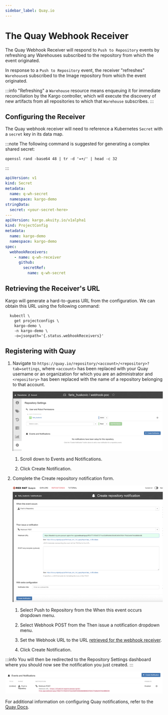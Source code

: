 ```yaml
---
sidebar_label: Quay.io
---
```


# The Quay Webhook Receiver

The Quay Webhook Receiver will respond to `Push to Repository` events by 
refreshing any Warehouses subscribed to the repository from which the event originated.

In response to a `Push to Repository` event, the receiver "refreshes" 
`Warehouse`s subscribed to the Image repository from which the event originated.

:::info
"Refreshing" a `Warehouse` resource means enqueuing it for immediate
reconciliation by the Kargo controller, which will execute the discovery of
new artifacts from all repositories to which that `Warehouse` subscribes.
:::

## Configuring the Receiver

The Quay webhook receiver will need to reference a Kubernetes `Secret` with a
`secret` key in its data map.

:::note
The following command is suggested for generating a complex shared secret:

```shell
openssl rand -base64 48 | tr -d '=+/' | head -c 32
```

:::

```yaml
apiVersion: v1
kind: Secret
metadata:
  name: q-wh-secret
  namespace: kargo-demo
stringData:
  secret: <your-secret-here>
---
apiVersion: kargo.akuity.io/v1alpha1
kind: ProjectConfig
metadata:
  name: kargo-demo
  namespace: kargo-demo
spec:
  webhookReceivers: 
    - name: q-wh-receiver
      github:
        secretRef:
          name: q-wh-secret
```

## Retrieving the Receiver's URL

Kargo will generate a hard-to-guess URL from the configuration. We can obtain
this URL using the following command:

```shell
  kubectl \
    get projectconfigs \
    kargo-demo \
    -n kargo-demo \
    -o=jsonpath='{.status.webhookReceivers}'
```


## Registering with Quay

1. Navigate to `https://quay.io/repository/<account>/<repository>?tab=settings`, where `<account>` has been replaced with your Quay username or an organization
   for which you are an administrator and `<repository>` has been replaced with
   the name of a repository belonging to that account.

    ![Repository Settings](./img/repository-settings.png "Repository Settings")

    1. Scroll down to <Hlt>Events and Notifications</Hlt>.

    1. Click <Hlt>Create Notification</Hlt>.

1. Complete the <Hlt>Create repository notification</Hlt> form.

    ![Create Repository Notification](./img/create-repository-notification.png "Create Notification Form")

    1. Select <Hlt>Push to Repository</Hlt> from the <Hlt>When this event 
    occurs</Hlt> dropdown menu.

    1. Select <Hlt>Webhook POST</Hlt> from the 
    <Hlt>Then issue a notification</Hlt> dropdown menu.

    1. Set the <Hlt>Webhook URL</Hlt> to the URL 
    [retrieved for the webhook receiver](#retrieving-the-receivers-url).

    1. Click <Hlt>Create Notification</Hlt>.

:::info
You will then be redirected to the <Hlt>Repository Settings</Hlt> dashboard
where you should now see the notification you just created.
:::

![Created](./img/created.png "Created")

For additional information on configuring Quay notifications, refer to the [Quay Docs](https://docs.quay.io/guides/notifications.html).
